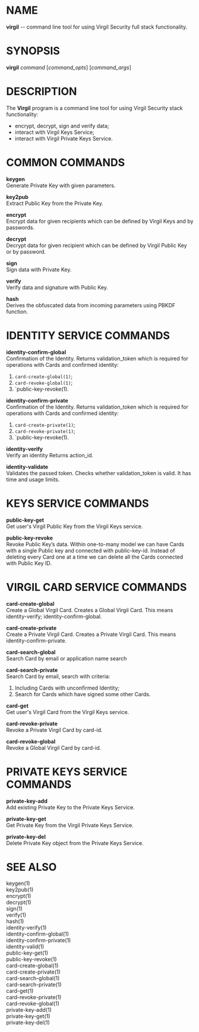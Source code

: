 NAME
====

**virgil** -- command line tool for using Virgil Security full stack
functionality.

SYNOPSIS
========

**virgil** *command* \[*command\_opts*\] \[*command\_args*\]

DESCRIPTION
===========

The **Virgil** program is a command line tool for using Virgil Security
stack functionality:

-   encrypt, decrypt, sign and verify data;
-   interact with Virgil Keys Service;
-   interact with Virgil Private Keys Service.

COMMON COMMANDS
===============

**keygen**  
Generate Private Key with given parameters.

**key2pub**  
Extract Public Key from the Private Key.

**encrypt**  
Encrypt data for given recipients which can be defined by Virgil Keys
and by passwords.

**decrypt**  
Decrypt data for given recipient which can be defined by Virgil Public
Key or by password.

**sign**  
Sign data with Private Key.

**verify**  
Verify data and signature with Public Key.

**hash**  
Derives the obfuscated data from incoming parameters using
PBKDF function.

IDENTITY SERVICE COMMANDS
=========================

**identity-confirm-global**  
Confirmation of the Identity. Returns validation\_token which is
required for operations with Cards and confirmed identity:

1.  `card-create-global(1)`;
2.  `card-revoke-global(1)`;
3.  \`public-key-revoke(1).

**identity-confirm-private**  
Confirmation of the Identity. Returns validation\_token which is
required for operations with Cards and confirmed identity:

1.  `card-create-private(1)`;
2.  `card-revoke-private(1)`;
3.  \`public-key-revoke(1).

**identity-verify**  
Verify an identity Returns action\_id.

**identity-validate**  
Validates the passed token. Checks whether validation\_token is valid.
It has time and usage limits.

KEYS SERVICE COMMANDS
=====================

**public-key-get**  
Get user's Virgil Public Key from the Virgil Keys service.

**public-key-revoke**  
Revoke Public Key’s data. Within one-to-many model we can have Cards
with a single Public key and connected with public-key-id. Instead of
deleting every Card one at a time we can delete all the Cards connected
with Public Key ID.

VIRGIL CARD SERVICE COMMANDS
============================

**card-create-global**  
Create a Global Virgil Card. Creates a Global Virgil Card. This means
identity-verify; identity-confirm-global.

**card-create-private**  
Create a Private Virgil Card. Creates a Private Virgil Card. This
means identity-confirm-private.

**card-search-global**  
Search Card by email or application name search

**card-search-private**  
Search Card by email, search with criteria:  
1. Including Cards with unconfirmed Identity;  
1. Search for Cards which have signed some other Cards.  

**card-get**  
Get user's Virgil Card from the Virgil Keys service.

**card-revoke-private**  
Revoke a Private Virgil Card by card-id.

**card-revoke-global**  
Revoke a Global Virgil Card by card-id.

PRIVATE KEYS SERVICE COMMANDS
=============================

**private-key-add**  
Add existing Private Key to the Private Keys Service.

**private-key-get**  
Get Private Key from the Virgil Private Keys Service.

**private-key-del**  
Delete Private Key object from the Private Keys Service.

SEE ALSO
========

keygen(1)  
key2pub(1)  
encrypt(1)  
decrypt(1)  
sign(1)  
verify(1)  
hash(1)  
identity-verify(1)  
identity-confirm-global(1)  
identity-confirm-private(1)  
identity-valid(1)  
public-key-get(1)  
public-key-revoke(1)  
card-create-global(1)  
card-create-private(1)  
card-search-global(1)  
card-search-private(1)  
card-get(1)  
card-revoke-private(1)  
card-revoke-global(1)  
private-key-add(1)  
private-key-get(1)  
private-key-del(1)

